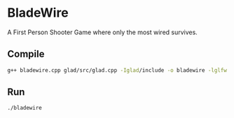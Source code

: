 # BladeWire
A First Person Shooter Game where only the most wired survives.

## Compile
```bash
g++ bladewire.cpp glad/src/glad.cpp -Iglad/include -o bladewire -lglfw -ldl -lGL -lX11 -lpthread -lXrandr -lXi
```

## Run
```bash
./bladewire
```